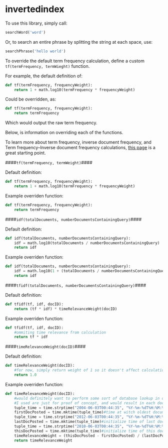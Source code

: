 # invertedindex

To use this library, simply call:
```python
searchWord('word')
```

Or, to search an entire phrase by splitting the string at each space, use:
```python
searchPhrase('hello world')
```

To override the default term frequency calculation, define a custom `tf(termFrequency, termWieght)` function.

For example, the default definition of:

```python
def tf(termFrequency, frequencyWeight):
	return 1 + math.log10(termFrequency * frequencyWeight)
```

Could be overridden, as:

```python
def tf(termFrequency, frequencyWeight):
	return termFrequency
```
Which would output the raw term frequency.

Below, is information on overriding each of the functions.

To learn more about term frequency, inverse document frequency, and Term frequency–Inverse document frequency calculations, [this page](https://en.wikipedia.org/wiki/Tf%E2%80%93idf) is a great starting point.

####`tf(termFrequency, termWeight)`####

Default definition:

```python
def tf(termFrequency, frequencyWeight):
	return 1 + math.log10(termFrequency * frequencyWeight)
```

Example overriden function:

```python
def tf(termFrequency, frequencyWeight):
	return termFrequency
```

####`idf(totalDocuments, numberDocumentsContainingQuery)`####

Default definition:

```python
def idf(totalDocuments, numberDocumentsContainingQuery):
	idf = math.log10(totalDocuments / numberDocumentsContainingQuery)
	return idf
```

Example overriden function:

```python
def idf(totalDocuments, numberDocumentsContainingQuery):
	idf = math.log10(1 + (totalDocuments / numberDocumentsContainingQuery))
	return idf
```

####`tfidf(totalDocuments, numberDocumentsContainingQuery)`####

Default definition:

```python
def tfidf(tf, idf, docID):
	return (tf * idf) * timeRelevanceWeight(docID)
```

Example overriden function:

```python
def tfidf(tf, idf, docID):
	#ommiting time relevance from calculation
	return tf * idf
```

####`timeRelevanceWeight(docID)`####

Default definition:

```python
def timeRelevanceWeight(docID):
    #for now, simply return weight of 1 so it doesn't affect calculations if it is used
    return 1.0
```

Example overriden function:

```python
def timeRelevanceWeight(docID):
    #would definitely want to perform some sort of database lookup in order to retrieve creation / last revised date for the document, hard coded values
    #I used are just for proof of concept, and would result in each document being weighted the same
    tuple_time = time.strptime("2004-06-03T00:44:35", "%Y-%m-%dT%H:%M:%S")
    firstDocPosted = time.mktime(tuple_time)#time at witch oldest document in results was posted. obvious dummy value for proof of concept
    tuple_time = time.strptime("2012-06-03T00:44:35", "%Y-%m-%dT%H:%M:%S")
    lastDocPosted = time.mktime(tuple_time)#initialize time of last document in results creation time
    tuple_time = time.strptime("2010-06-03T00:44:35", "%Y-%m-%dT%H:%M:%S")
    thisDocPosted = time.mktime(tuple_time)#initialize time of this documents creation to somewhere between first and last document
    timeRelevanceWeight = (thisDocPosted - firstDocPosted) / (lastDocPosted - firstDocPosted)
    return timeRelevanceWeight
```
